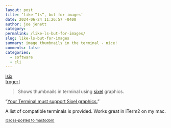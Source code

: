 ```yaml
---
layout: post
title: ‘like “ls”, but for images’
date: 2024-06-24 11:26:57 -0400
author: joe jenett
category: 
permalink: /like-ls-but-for-images/
slug: like-ls-but-for-images
summary: image thumbnails in the terminal - nice!
comments: false
categories:
  - software
  - cli
---
```

<a title="GitHub - hackerb9/lsix" href="https://github.com/hackerb9/lsix">lsix</a><br>[<a href="https://pinboard.in/u:roger">roger</a>]
<blockquote><p>Shows thumbnails in terminal using <a href="https://en.wikipedia.org/wiki/Sixel" rel="nofollow">sixel</a>
graphics.</p></blockquote>
“<a title="Please note..." href="https://github.com/hackerb9/lsix?tab=readme-ov-file#your-terminal-must-support-sixel-graphics">Your Terminal must support Sixel graphics.</a>” 

A  list of compatible terminals is provided. Works great in iTerm2 on my mac.

<a href="https://brid.gy/publish/mastodon"><small>(cross-posted to mastodon)</small></a>